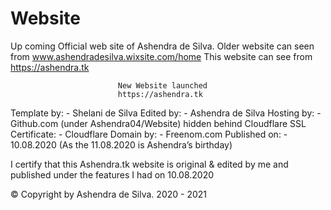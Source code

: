 # Website
Up coming Official web site of Ashendra de Silva.
Older website can seen from www.ashendradesilva.wixsite.com/home
This website can see from https://ashendra.tk
                            
                            
                            New Website launched
                            https://ashendra.tk




Template by: - Shelani de Silva
Edited by: - Ashendra de Silva
Hosting by: - Github.com (under Ashendra04/Website) hidden behind Cloudflare
SSL Certificate: - Cloudflare
Domain by: - Freenom.com
Published on: - 10.08.2020 (As the 11.08.2020 is Ashendra’s birthday)



I certify that this Ashendra.tk website is original & edited by me and published under the features I had on 10.08.2020

© Copyright by Ashendra de Silva. 2020 - 2021






 
